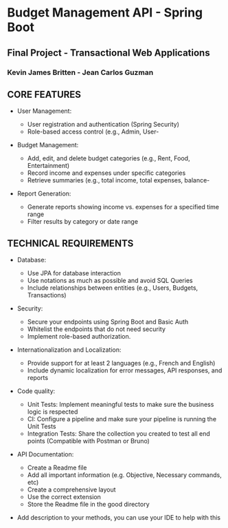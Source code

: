 # Budget Management API - Spring Boot
## Final Project  - Transactional Web Applications
### Kevin James Britten - Jean Carlos Guzman

## CORE FEATURES
- User Management:
  - User registration and authentication (Spring Security)
  - Role-based access control (e.g., Admin, User- 

- Budget Management:
  - Add, edit, and delete budget categories (e.g., Rent, Food, Entertainment)
  - Record income and expenses under specific categories
  - Retrieve summaries (e.g., total income, total expenses, balance- 

- Report Generation:
  - Generate reports showing income vs. expenses for a specified time range
  - Filter results by category or date range

## TECHNICAL REQUIREMENTS
- Database: 
  - Use JPA for database interaction
  - Use notations as much as possible and avoid SQL Queries
  - Include relationships between entities (e.g., Users, Budgets, Transactions)

- Security:
  - Secure your endpoints using Spring Boot and Basic Auth
  - Whitelist the endpoints that do not need security
  - Implement role-based authorization.
  
- Internationalization and Localization:
  - Provide support for at least 2 languages (e.g., French and English)
  - Include dynamic localization for error messages, API responses, and reports

- Code quality:
  - Unit Tests: Implement meaningful tests to make sure the business logic is respected
  - CI: Configure a pipeline and make sure your pipeline is running the Unit Tests
  - Integration Tests: Share the collection you created to test all end points (Compatible with Postman or Bruno)

- API Documentation:
  - Create a Readme file
  - Add all important information (e.g. Objective, Necessary commands, etc)
  - Create a comprehensive layout
  - Use the correct extension
  - Store the Readme file in the good directory
-   Add description to your methods, you can use your IDE to help with this